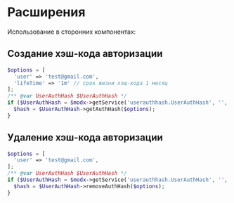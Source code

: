 # Расширения

Использование в сторонних компонентах:

## Создание хэш-кода авторизации

```php
$options = [
  'user' => 'test@gmail.com',
  'lifeTime' => '1m' // срок жизни хэш-кода 1 месяц
];
/** @var UserAuthHash $UserAuthHash */
if ($UserAuthHash = $modx->getService('userauthhash.UserAuthHash', '', MODX_CORE_PATH.'components/userauthhash/model/')) {
  $hash = $UserAuthHash->getAuthHash($options);
}
```

## Удаление хэш-кода авторизации

```php
$options = [
  'user' => 'test@gmail.com',
];
/** @var UserAuthHash $UserAuthHash */
if ($UserAuthHash = $modx->getService('userauthhash.UserAuthHash', '', MODX_CORE_PATH.'components/userauthhash/model/')) {
  $hash = $UserAuthHash->removeAuthHash($options);
}
```
